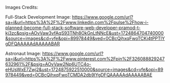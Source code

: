 Images Credits:

Full-Stack Development Image:
https://www.google.com/url?sa=i&url=https%3A%2F%2Fwww.linkedin.com%2Fpulse%2Fhow-i-planned-become-full-stack-software-web-developer-pramod-t-kj3zc&psig=AOvVaw3vfAqS93TNh8OkGnLtNNcE&ust=1724864704740000&source=images&cd=vfe&opi=89978449&ved=0CBcQjhxqFwoTCKi4tPPTlYgDFQAAAAAdAAAAABAR

Astronaut Image:
https://www.google.com/url?sa=i&url=https%3A%2F%2Fwww.pinterest.com%2Fpin%2F326088829247632961%2F&psig=AOvVaw2Np6UTC4o-eHUsWxE7Zwj2&ust=1724875922510000&source=images&cd=vfe&opi=89978449&ved=0CBcQjhxqFwoTCMDA2db9lYgDFQAAAAAdAAAAABAE
